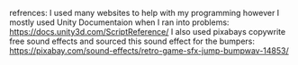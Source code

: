 refrences:
I used many websites to help with my programming however I mostly used Unity Documentaion when I ran into problems: https://docs.unity3d.com/ScriptReference/
I also used pixabays copywrite free sound effects and sourced this sound effect for the bumpers: https://pixabay.com/sound-effects/retro-game-sfx-jump-bumpwav-14853/
